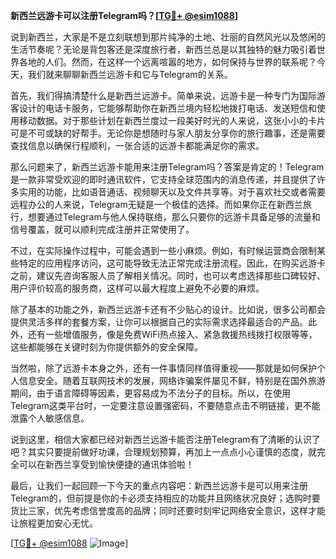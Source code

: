 **新西兰远游卡可以注册Telegram吗？[[TG💪+ @esim1088](https://t.me/s/esim1088)]**

说到新西兰，大家是不是立刻联想到那片纯净的土地、壮丽的自然风光以及悠闲的生活节奏呢？无论是背包客还是深度旅行者，新西兰总是以其独特的魅力吸引着世界各地的人们。然而，在这样一个远离喧嚣的地方，如何保持与世界的联系呢？今天，我们就来聊聊新西兰远游卡和它与Telegram的关系。

首先，我们得搞清楚什么是新西兰远游卡。简单来说，远游卡是一种专门为国际游客设计的电话卡服务，它能够帮助你在新西兰境内轻松地拨打电话、发送短信和使用移动数据。对于那些计划在新西兰度过一段美好时光的人来说，这张小小的卡片可是不可或缺的好帮手。无论你是想随时与家人朋友分享你的旅行趣事，还是需要查找信息以确保行程顺利，一张合适的远游卡都能满足你的需求。

那么问题来了，新西兰远游卡能用来注册Telegram吗？答案是肯定的！Telegram是一款非常受欢迎的即时通讯软件，它支持全球范围内的消息传递，并且提供了许多实用的功能，比如语音通话、视频聊天以及文件共享等。对于喜欢社交或者需要远程办公的人来说，Telegram无疑是一个极佳的选择。而如果你正在新西兰旅行，想要通过Telegram与他人保持联络，那么只要你的远游卡具备足够的流量和信号覆盖，就可以顺利完成注册并正常使用了。

不过，在实际操作过程中，可能会遇到一些小麻烦。例如，有时候运营商会限制某些特定的应用程序访问，这可能导致无法正常完成注册流程。因此，在购买远游卡之前，建议先咨询客服人员了解相关情况。同时，也可以考虑选择那些口碑较好、用户评价较高的服务商，这样可以最大程度上避免不必要的麻烦。

除了基本的功能之外，新西兰远游卡还有不少贴心的设计。比如说，很多公司都会提供灵活多样的套餐方案，让你可以根据自己的实际需求选择最适合的产品。此外，还有一些增值服务，像是免费WiFi热点接入、紧急救援热线拨打权限等等，这些都能够在关键时刻为你提供额外的安全保障。

当然啦，除了远游卡本身之外，还有一件事情同样值得重视——那就是如何保护个人信息安全。随着互联网技术的发展，网络诈骗案件屡见不鲜，特别是在国外旅游期间，由于语言障碍等因素，更容易成为不法分子的目标。所以，在使用Telegram这类平台时，一定要注意设置强密码，不要随意点击不明链接，更不能泄露个人敏感信息。

说到这里，相信大家都已经对新西兰远游卡能否注册Telegram有了清晰的认识了吧？其实只要提前做好功课，合理规划预算，再加上一点点小心谨慎的态度，就完全可以在新西兰享受到愉快便捷的通讯体验啦！

最后，让我们一起回顾一下今天的重点内容吧：新西兰远游卡是可以用来注册Telegram的，但前提是你的卡必须支持相应的功能并且网络状况良好；选购时要货比三家，优先考虑信誉度高的品牌；同时还要时刻牢记网络安全意识，这样才能让旅程更加安心无忧。

[[TG💪+ @esim1088](https://t.me/s/esim1088) ![Image](https://i.postimg.cc/4NQfJmqS/Snipaste-2025-05-13-00-14-12.png)]